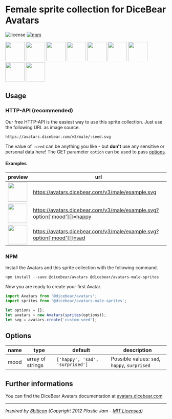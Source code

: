 # Female sprite collection for DiceBear Avatars

![license](https://img.shields.io/github/license/dicebear/avatars-male-sprites.svg)
[![npm](https://img.shields.io/npm/v/@dicebear/avatars-male-sprites.svg)](https://www.npmjs.com/package/@dicebear/avatars-male-sprites)

<p>
    <img src="https://avatars.dicebear.com/v3/male/1.svg" width="60" />
    <img src="https://avatars.dicebear.com/v3/male/2.svg" width="60" />
    <img src="https://avatars.dicebear.com/v3/male/3.svg" width="60" />
    <img src="https://avatars.dicebear.com/v3/male/4.svg" width="60" />
    <img src="https://avatars.dicebear.com/v3/male/5.svg" width="60" />
    <img src="https://avatars.dicebear.com/v3/male/6.svg" width="60" />
    <img src="https://avatars.dicebear.com/v3/male/7.svg" width="60" />
    <img src="https://avatars.dicebear.com/v3/male/8.svg" width="60" />
    <img src="https://avatars.dicebear.com/v3/male/9.svg" width="60" />
</p>

## Usage

### HTTP-API (recommended)

Our free HTTP-API is the easiest way to use this sprite collection. Just use the following URL as image source.

    https://avatars.dicebear.com/v3/male/:seed.svg

The value of `:seed` can be anything you like - but **don't** use any sensitive or personal data here! The GET parameter
`option` can be used to pass [options](#options).

#### Examples

| preview                                                                                          | url                                                                     |
| ------------------------------------------------------------------------------------------------ | ----------------------------------------------------------------------- |
| <img src="https://avatars.dicebear.com/v3/male/example.svg" width="60" />                        | https://avatars.dicebear.com/v3/male/example.svg                        |
| <img src="https://avatars.dicebear.com/v3/male/example.svg?option['mood'][]=happy" width="60" /> | https://avatars.dicebear.com/v3/male/example.svg?option['mood'][]=happy |
| <img src="https://avatars.dicebear.com/v3/male/example.svg?option['mood'][]=sad" width="60" />   | https://avatars.dicebear.com/v3/male/example.svg?option['mood'][]=sad   |

### NPM

Install the Avatars and this sprite collection with the following command.

    npm install --save @dicebear/avatars @dicebear/avatars-male-sprites

Now you are ready to create your first Avatar.

```js
import Avatars from '@dicebear/avatars';
import sprites from '@dicebear/avatars-male-sprites';

let options = {};
let avatars = new Avatars(sprites(options));
let svg = avatars.create('custom-seed');
```

## Options

| name | type             | default                         | description                                  |
| ---- | ---------------- | ------------------------------- | -------------------------------------------- |
| mood | array of strings | `['happy', 'sad', 'surprised']` | Possible values: `sad`, `happy`, `surprised` |

## Further informations

You can find the DiceBear Avatars documentation at [avatars.dicebear.com](https://avatars.dicebear.com)

---

_Inspired by [8biticon](https://github.com/matveyco/8biticon) (Copyright 2012 Plastic Jam - [MIT Licensed](https://github.com/matveyco/8biticon/blob/dfe624da950fb2f8c43e1151c380d333c2b12225/old_python/LICENSE))_
